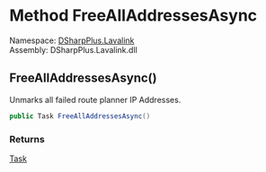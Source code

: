 # Method FreeAllAddressesAsync

Namespace: [DSharpPlus.Lavalink](DSharpPlus.Lavalink.md)  
Assembly: DSharpPlus.Lavalink.dll

## <a id="DSharpPlus_Lavalink_LavalinkRestClient_FreeAllAddressesAsync"></a>FreeAllAddressesAsync\(\)

Unmarks all failed route planner IP Addresses.

```csharp
public Task FreeAllAddressesAsync()
```

### Returns

[Task](https://learn.microsoft.com/dotnet/api/system.threading.tasks.task)

